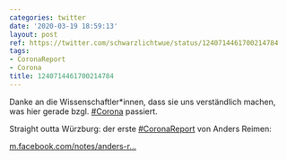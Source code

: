 ```yaml
---
categories: twitter
date: '2020-03-19 18:59:13'
layout: post
ref: https://twitter.com/schwarzlichtwue/status/1240714461700214784
tags:
- CoronaReport
- Corona
title: 1240714461700214784
---
```

Danke an die Wissenschaftler\*innen, dass sie uns verständlich machen, was hier gerade bzgl. [#Corona](/t/corona) passiert.



Straight outta Würzburg: der erste [#CoronaReport](/t/coronareport) von Anders Reimen:

[m.facebook.com/notes/anders-r…](https://m.facebook.com/notes/anders-reimen/der-corona-report-folge-1/2848562338562448/?__tn__=HH-R) 